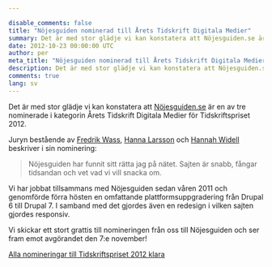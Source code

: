 ```yaml
---

disable_comments: false
title: "Nöjesguiden nominerad till Årets Tidskrift Digitala Medier"
summary: Det är med stor glädje vi kan konstatera att Nöjesguiden.se är en av tre nominerade i kategorin Årets Tidskrift Digitala Medier för Tidskriftspriset 2012.
date: 2012-10-23 00:00:00 UTC
author: per
meta_title: "Nöjesguiden nominerad till Årets Tidskrift Digitala Medier"
description: Det är med stor glädje vi kan konstatera att Nöjesguiden.se är en av tre nominerade i kategorin Årets Tidskrift Digitala Medier för Tidskriftspriset 2012.
comments: true
lang: sv
---
```


<p>Det är med stor glädje vi kan konstatera att <a href="http://nojesguiden.se">Nöjesguiden.se</a> är en av tre nominerade i kategorin Årets Tidskrift Digitala Medier för Tidskriftspriset 2012.</p>

<p>Juryn bestående av <a href="https://twitter.com/bisonblog">Fredrik Wass</a>, <a href="https://twitter.com/hannalar">Hanna Larsson</a> och <a href="https://twitter.com/hannahwidell">Hannah Widell</a> beskriver i sin nominering:</p>

<blockquote>
  Nöjesguiden har funnit sitt rätta jag på nätet. Sajten är snabb, fångar tidsandan och vet vad vi vill snacka om.
</blockquote>

<p>Vi har jobbat tillsammans med Nöjesguiden sedan våren 2011 och genomförde förra hösten en omfattande plattformsuppgradering från Drupal 6 till Drupal 7. I samband med det gjordes även en redesign i vilken sajten gjordes responsiv.</p>

<p>Vi skickar ett stort grattis till nomineringen från oss till Nöjesguiden och ser fram emot avgörandet den 7:e november!</p>

<p><a href="http://sverigestidskrifter.se/aktuellt/1890-Alla%20nomineringar%20till%20Tidskriftspriset%202012%20klara">Alla nomineringar till Tidskriftspriset 2012 klara</a></p>
